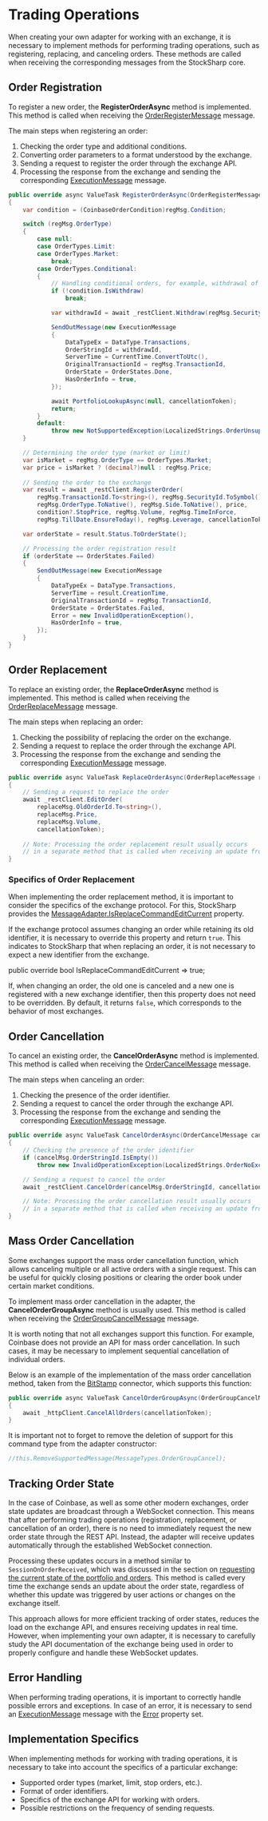 # Trading Operations

When creating your own adapter for working with an exchange, it is necessary to implement methods for performing trading operations, such as registering, replacing, and canceling orders. These methods are called when receiving the corresponding messages from the StockSharp core.

## Order Registration

To register a new order, the **RegisterOrderAsync** method is implemented. This method is called when receiving the [OrderRegisterMessage](xref:StockSharp.Messages.OrderRegisterMessage) message.

The main steps when registering an order:

1. Checking the order type and additional conditions.
2. Converting order parameters to a format understood by the exchange.
3. Sending a request to register the order through the exchange API.
4. Processing the response from the exchange and sending the corresponding [ExecutionMessage](xref:StockSharp.Messages.ExecutionMessage) message.

```cs
public override async ValueTask RegisterOrderAsync(OrderRegisterMessage regMsg, CancellationToken cancellationToken)
{
	var condition = (CoinbaseOrderCondition)regMsg.Condition;

	switch (regMsg.OrderType)
	{
		case null:
		case OrderTypes.Limit:
		case OrderTypes.Market:
			break;
		case OrderTypes.Conditional:
		{
			// Handling conditional orders, for example, withdrawal of funds
			if (!condition.IsWithdraw)
				break;

			var withdrawId = await _restClient.Withdraw(regMsg.SecurityId.SecurityCode, regMsg.Volume, condition.WithdrawInfo, cancellationToken);

			SendOutMessage(new ExecutionMessage
			{
				DataTypeEx = DataType.Transactions,
				OrderStringId = withdrawId,
				ServerTime = CurrentTime.ConvertToUtc(),
				OriginalTransactionId = regMsg.TransactionId,
				OrderState = OrderStates.Done,
				HasOrderInfo = true,
			});

			await PortfolioLookupAsync(null, cancellationToken);
			return;
		}
		default:
			throw new NotSupportedException(LocalizedStrings.OrderUnsupportedType.Put(regMsg.OrderType, regMsg.TransactionId));
	}

	// Determining the order type (market or limit)
	var isMarket = regMsg.OrderType == OrderTypes.Market;
	var price = isMarket ? (decimal?)null : regMsg.Price;
	
	// Sending the order to the exchange
	var result = await _restClient.RegisterOrder(
		regMsg.TransactionId.To<string>(), regMsg.SecurityId.ToSymbol(),
		regMsg.OrderType.ToNative(), regMsg.Side.ToNative(), price,
		condition?.StopPrice, regMsg.Volume, regMsg.TimeInForce,
		regMsg.TillDate.EnsureToday(), regMsg.Leverage, cancellationToken);

	var orderState = result.Status.ToOrderState();

	// Processing the order registration result
	if (orderState == OrderStates.Failed)
	{
		SendOutMessage(new ExecutionMessage
		{
			DataTypeEx = DataType.Transactions,
			ServerTime = result.CreationTime,
			OriginalTransactionId = regMsg.TransactionId,
			OrderState = OrderStates.Failed,
			Error = new InvalidOperationException(),
			HasOrderInfo = true,
		});
	}
}
```

## Order Replacement

To replace an existing order, the **ReplaceOrderAsync** method is implemented. This method is called when receiving the [OrderReplaceMessage](xref:StockSharp.Messages.OrderReplaceMessage) message.

The main steps when replacing an order:

1. Checking the possibility of replacing the order on the exchange.
2. Sending a request to replace the order through the exchange API.
3. Processing the response from the exchange and sending the corresponding [ExecutionMessage](xref:StockSharp.Messages.ExecutionMessage) message.

```cs
public override async ValueTask ReplaceOrderAsync(OrderReplaceMessage replaceMsg, CancellationToken cancellationToken)
{
	// Sending a request to replace the order
	await _restClient.EditOrder(
		replaceMsg.OldOrderId.To<string>(), 
		replaceMsg.Price, 
		replaceMsg.Volume, 
		cancellationToken);
	
	// Note: Processing the order replacement result usually occurs
	// in a separate method that is called when receiving an update from the exchange
}
```

### Specifics of Order Replacement

When implementing the order replacement method, it is important to consider the specifics of the exchange protocol. For this, StockSharp provides the [MessageAdapter.IsReplaceCommandEditCurrent](xref:StockSharp.Messages.MessageAdapter.IsReplaceCommandEditCurrent) property.

If the exchange protocol assumes changing an order while retaining its old identifier, it is necessary to override this property and return `true`. This indicates to StockSharp that when replacing an order, it is not necessary to expect a new identifier from the exchange.

public override bool IsReplaceCommandEditCurrent => true;

If, when changing an order, the old one is canceled and a new one is registered with a new exchange identifier, then this property does not need to be overridden. By default, it returns `false`, which corresponds to the behavior of most exchanges.

## Order Cancellation

To cancel an existing order, the **CancelOrderAsync** method is implemented. This method is called when receiving the [OrderCancelMessage](xref:StockSharp.Messages.OrderCancelMessage) message.

The main steps when canceling an order:

1. Checking the presence of the order identifier.
2. Sending a request to cancel the order through the exchange API.
3. Processing the response from the exchange and sending the corresponding [ExecutionMessage](xref:StockSharp.Messages.ExecutionMessage) message.

```cs
public override async ValueTask CancelOrderAsync(OrderCancelMessage cancelMsg, CancellationToken cancellationToken)
{
	// Checking the presence of the order identifier
	if (cancelMsg.OrderStringId.IsEmpty())
		throw new InvalidOperationException(LocalizedStrings.OrderNoExchangeId.Put(cancelMsg.OriginalTransactionId));

	// Sending a request to cancel the order
	await _restClient.CancelOrder(cancelMsg.OrderStringId, cancellationToken);

	// Note: Processing the order cancellation result usually occurs
	// in a separate method that is called when receiving an update from the exchange
}
```

## Mass Order Cancellation

Some exchanges support the mass order cancellation function, which allows canceling multiple or all active orders with a single request. This can be useful for quickly closing positions or clearing the order book under certain market conditions.

To implement mass order cancellation in the adapter, the **CancelOrderGroupAsync** method is usually used. This method is called when receiving the [OrderGroupCancelMessage](xref:StockSharp.Messages.OrderGroupCancelMessage) message.

It is worth noting that not all exchanges support this function. For example, Coinbase does not provide an API for mass order cancellation. In such cases, it may be necessary to implement sequential cancellation of individual orders.

Below is an example of the implementation of the mass order cancellation method, taken from the [BitStamp](https://github.com/StockSharp/StockSharp/tree/master/Connectors/BitStamp) connector, which supports this function:

```cs
public override async ValueTask CancelOrderGroupAsync(OrderGroupCancelMessage cancelMsg, CancellationToken cancellationToken)
{
	await _httpClient.CancelAllOrders(cancellationToken);
}
```

It is important not to forget to remove the deletion of support for this command type from the adapter constructor:

```cs
//this.RemoveSupportedMessage(MessageTypes.OrderGroupCancel);
```

## Tracking Order State

In the case of Coinbase, as well as some other modern exchanges, order state updates are broadcast through a WebSocket connection. This means that after performing trading operations (registration, replacement, or cancellation of an order), there is no need to immediately request the new order state through the REST API. Instead, the adapter will receive updates automatically through the established WebSocket connection.

Processing these updates occurs in a method similar to `SessionOnOrderReceived`, which was discussed in the section on [requesting the current state of the portfolio and orders](portfolio_and_orders_state.md). This method is called every time the exchange sends an update about the order state, regardless of whether this update was triggered by user actions or changes on the exchange itself.

This approach allows for more efficient tracking of order states, reduces the load on the exchange API, and ensures receiving updates in real time. However, when implementing your own adapter, it is necessary to carefully study the API documentation of the exchange being used in order to properly configure and handle these WebSocket updates.

## Error Handling

When performing trading operations, it is important to correctly handle possible errors and exceptions. In case of an error, it is necessary to send an [ExecutionMessage](xref:StockSharp.Messages.ExecutionMessage) message with the [Error](xref:StockSharp.Messages.ExecutionMessage.Error) property set.

## Implementation Specifics

When implementing methods for working with trading operations, it is necessary to take into account the specifics of a particular exchange:

- Supported order types (market, limit, stop orders, etc.).
- Format of order identifiers.
- Specifics of the exchange API for working with orders.
- Possible restrictions on the frequency of sending requests.